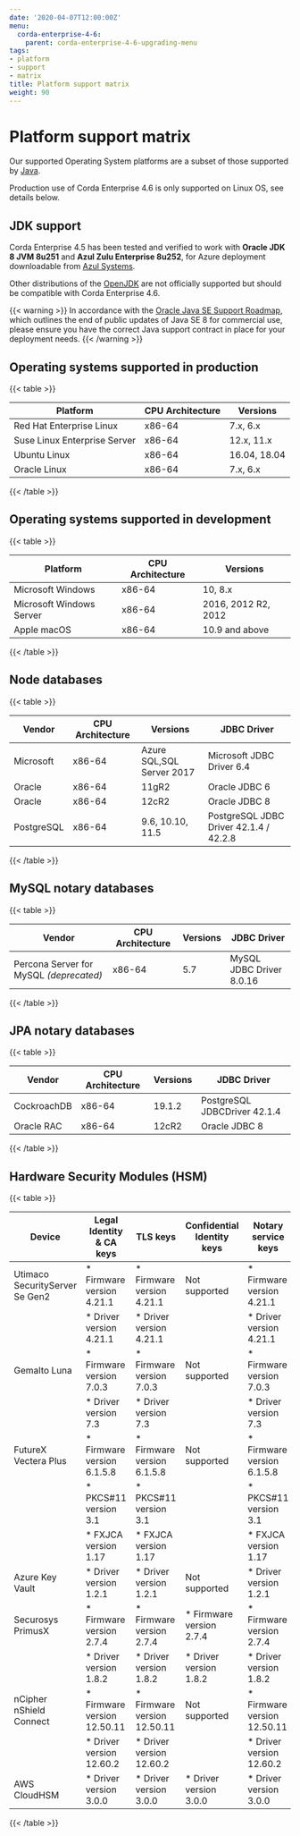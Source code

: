 ```yaml
---
date: '2020-04-07T12:00:00Z'
menu:
  corda-enterprise-4-6:
    parent: corda-enterprise-4-6-upgrading-menu
tags:
- platform
- support
- matrix
title: Platform support matrix
weight: 90
---
```



# Platform support matrix

Our supported Operating System platforms are a subset of those supported by [Java](http://www.oracle.com/technetwork/java/javase/certconfig-2095354.html).

Production use of Corda Enterprise 4.6 is only supported on Linux OS, see details below.

## JDK support

Corda Enterprise 4.5 has been tested and verified to work with **Oracle JDK 8 JVM 8u251** and **Azul Zulu Enterprise 8u252**, for Azure deployment downloadable from
[Azul Systems](https://www.azul.com/downloads/azure-only/zulu/).

Other distributions of the [OpenJDK](https://openjdk.java.net/) are not officially supported but should be compatible with Corda Enterprise 4.6.

{{< warning >}}
In accordance with the [Oracle Java SE Support Roadmap](https://www.oracle.com/technetwork/java/java-se-support-roadmap.html),
which outlines the end of public updates of Java SE 8 for commercial use, please ensure you have the correct Java support contract in place
for your deployment needs.
{{< /warning >}}

## Operating systems supported in production

{{< table >}}

|Platform|CPU Architecture|Versions|
|-------------------------------|------------------|-----------|
|Red Hat Enterprise Linux|x86-64|7.x, 6.x|
|Suse Linux Enterprise Server|x86-64|12.x, 11.x|
|Ubuntu Linux|x86-64|16.04, 18.04|
|Oracle Linux|x86-64|7.x, 6.x|

{{< /table >}}

## Operating systems supported in development

{{< table >}}

|Platform|CPU Architecture|Versions|
|-------------------------------|------------------|-----------|
|Microsoft Windows|x86-64|10, 8.x|
|Microsoft Windows Server|x86-64|2016, 2012 R2, 2012|
|Apple macOS|x86-64|10.9 and above|

{{< /table >}}

## Node databases

{{< table >}}

|Vendor|CPU Architecture|Versions|JDBC Driver|
|-------------------------------|------------------|------------------|------------------------|
|Microsoft|x86-64|Azure SQL,SQL Server 2017|Microsoft JDBC Driver 6.4|
|Oracle|x86-64|11gR2|Oracle JDBC 6|
|Oracle|x86-64|12cR2|Oracle JDBC 8|
|PostgreSQL|x86-64|9.6, 10.10, 11.5|PostgreSQL JDBC Driver 42.1.4 / 42.2.8|

{{< /table >}}

## MySQL notary databases

{{< table >}}

|Vendor|CPU Architecture|Versions|JDBC Driver|
|-------------------------------|------------------|------------------|--------------------|
|Percona Server for MySQL *(deprecated)*|x86-64|5.7|MySQL JDBC Driver 8.0.16|

{{< /table >}}

## JPA notary databases

{{< table >}}

|Vendor|CPU Architecture|Versions|JDBC Driver|
|-------------------------------|------------------|------------------|--------------------|
|CockroachDB|x86-64|19.1.2|PostgreSQL JDBCDriver 42.1.4|
|Oracle RAC|x86-64|12cR2|Oracle JDBC 8|

{{< /table >}}

## Hardware Security Modules (HSM)

{{< table >}}

|Device|Legal Identity & CA keys|TLS keys|Confidential Identity keys|Notary service keys|
|-------------------------------|----------------------------|----------------------------|----------------------------|-----------------------------|
| Utimaco SecurityServer Se Gen2| * Firmware version 4.21.1  | * Firmware version 4.21.1  | Not supported              | * Firmware version 4.21.1   |
|                               | * Driver version 4.21.1    | * Driver version 4.21.1    |                            | * Driver version 4.21.1     |
| Gemalto Luna                  | * Firmware version 7.0.3   | * Firmware version 7.0.3   | Not supported              | * Firmware version 7.0.3    |
|                               | * Driver version 7.3       | * Driver version 7.3       |                            | * Driver version 7.3        |
| FutureX Vectera Plus          | * Firmware version 6.1.5.8 | * Firmware version 6.1.5.8 | Not supported              | * Firmware version 6.1.5.8  |
|                               | * PKCS#11 version 3.1      | * PKCS#11 version 3.1      |                            | * PKCS#11 version 3.1       |
|                               | * FXJCA version 1.17       | * FXJCA version 1.17       |                            | * FXJCA version 1.17        |
| Azure Key Vault               | * Driver version 1.2.1     | * Driver version 1.2.1     | Not supported              | * Driver version 1.2.1      |
| Securosys PrimusX             | * Firmware version 2.7.4   | * Firmware version 2.7.4   | * Firmware version 2.7.4   | * Firmware version 2.7.4    |
|                               | * Driver version 1.8.2     | * Driver version 1.8.2     | * Driver version 1.8.2     | * Driver version 1.8.2      |
| nCipher nShield Connect       | * Firmware version 12.50.11| * Firmware version 12.50.11| Not supported              | * Firmware version 12.50.11 |
|                               | * Driver version 12.60.2   | * Driver version 12.60.2   |                            | * Driver version 12.60.2    |
| AWS CloudHSM                  | * Driver version 3.0.0     | * Driver version 3.0.0     | * Driver version 3.0.0     | * Driver version 3.0.0      |

{{< /table >}}
